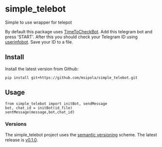 # simple_telebot
Simple to use wrapper for telepot

By default this package uses [TimeToCheckBot](http://t.me/TimeToCheckBot). Add this telegram bot and press 'START'. After this you should check your Telegram ID using [userinfobot](https://t.me/userinfobot). Save your ID to a file.

## Install

Install the latest version from Github:

`pip install git+https://github.com/msipola/simple_telebot.git`

## Usage

    from simple_telebot import initBot, sendMessage
    bot, chat_id = initBot(id_file)
    sentMessage(message,bot,chat_id)

### Versions

The simple_telebot project uses the [semantic versioning](https://semver.org) scheme. The latest release is [v0.1.0](https://github.com/msipola/simple_telebot/releases).

